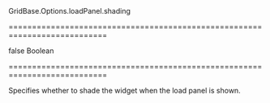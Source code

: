 <!--id-->GridBase.Options.loadPanel.shading<!--/id-->
===========================================================================
<!--default-->false<!--/default-->
<!--type-->Boolean<!--/type-->
===========================================================================

<!--shortDescription-->
Specifies whether to shade the widget when the load panel is shown.
<!--/shortDescription-->

<!--fullDescription-->

<!--/fullDescription-->